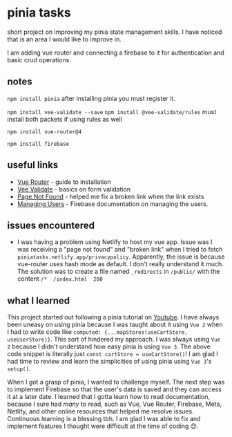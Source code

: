 # pinia tasks

short project on improving my pinia state management skills. I have noticed that is an area I would like to improve in.

I am adding vue router and connecting a firebase to it for authentication and basic crud operations.

## notes

`npm install pinia`
after installing pinia you must register it.

`npm install vee-validate --save`
`npm install @vee-validate/rules`
must install both packets if using rules as well

`npm install vue-router@4`

`npm install firebase`

## useful links

- [Vue Router](https://router.vuejs.org/installation.html) - guide to installation
- [Vee Validate](https://vee-validate.logaretm.com/v4/tutorials/basics/) - basics on form validation
- [Page Not Found](https://medium.com/@ishoshot/page-not-found-on-reload-vuejs-netlify-c71716e97e6) - helped me fix a broken link when the link exists
- [Managing Users](https://firebase.google.com/docs/auth/web/manage-users) - Firebase documentation on managing the users.

## issues encountered

- I was having a problem using Netlify to host my vue app. Issue was I was receiving a "page not found" and "broken link" when I tried to fetch `piniatasks.netlify.app/privacypolicy`. Apparently, the issue is because vue-router uses hash mode as default. I don't really understand it much.
  The solution was to create a file named `_redirects` in `/public/` with the content `/*  /index.html  200`

## what I learned

This project started out following a pinia tutorial on [Youtube](https://www.youtube.com/watch?v=u0B9dysw29A&list=PL4cUxeGkcC9hp28dYyYBy3xoOdoeNw-hD&index=1). I have always been uneasy on using pinia because I was taught about it using `Vue 2` when I had to write code like `computed: {...mapStores(useCartStore, useUserStore)}`. This sort of hindered my approach. I was always using `Vue 2` because I didn't understand how easy pinia is using `Vue 3`. The above code snippet is literally just `const cartStore = useCartStore()`! I am glad I had time to review and learn the simplicities of using pinia using `Vue 3`'s `setup()`.

When I got a grasp of pinia, I wanted to challenge myself. The next step was to implement Firebase so that the user's data is saved and they can access it at a later date. I learned that I gotta learn _how_ to read documentation, because I sure had _many_ to read, such as Vue, Vue Router, Firebase, Meta, Netlify, and other online resources that helped me resolve issues. Continuous learning is a blessing tbh. I am glad I was able to fix and implement features I thought were difficult at the time of coding 😊.

